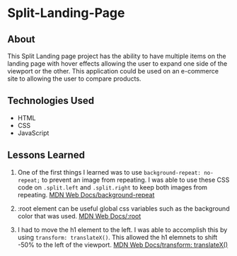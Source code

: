 # Split-Landing-Page

## About 
This Split Landing page project has the ability to have multiple items on the landing page with hover effects allowing the user to expand one side of the viewport or the other.  This application could be used on an e-commerce site to allowing the user to compare products.

## Technologies Used
- HTML
- CSS
- JavaScript

## Lessons Learned
1.  One of the first things I learned was to use `background-repeat: no-repeat;` to prevent an image from repeating. I was able to use these CSS code on `.split.left` and `.split.right` to keep both images from repeating. 
[MDN Web Docs/background-repeat](https://developer.mozilla.org/en-US/docs/Web/CSS/background-repeat)

2. :root element can be useful global css variables such as the background color that was used.
[MDN Web Docs/:root](https://developer.mozilla.org/en-US/docs/Web/CSS/:root)

3. I had to move the h1 element to the left.  I was able to accomplish this by using `transform: translateX()`. This allowed the h1 elemnets to shift -50% to the left of the viewport.
[MDN Web Docs/transform: translateX()](https://developer.mozilla.org/en-US/docs/Web/CSS/transform-function/translateX())